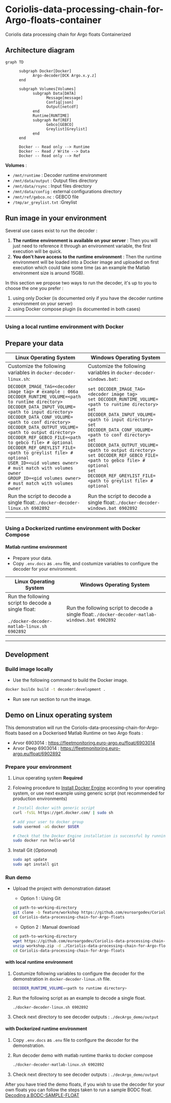 # Coriolis-data-processing-chain-for-Argo-floats-container

Coriolis data processing chain for Argo floats Containerized

## Architecture diagram

```mermaid
graph TD

      subgraph Docker[Docker]
            Argo-decoder[DCK Argo.x.y.z]
      end

      subgraph Volumes[Volumes]
            subgraph Data[DATA]
                  Message[message]
                  Config[json]
                  Output[netcdf]
            end
            Runtime[RUNTIME]
            subgraph Ref[REF]
                  Gebco[GEBCO]
                  Greylist[Greylist]
            end
      end

      Docker -- Read only --> Runtime
      Docker -- Read / Write --> Data
      Docker -- Read only --> Ref
```

**Volumes** :

- `/mnt/runtime` : Decoder runtime environment
- `/mnt/data/output` : Output files directory
- `/mnt/data/rsync` : Input files directory
- `/mnt/data/config` : external configurations directory
- `/mnt/ref/gebco.nc` : GEBCO file
- `/tmp/ar_greylist.txt` :Greylist

## Run image in your environment

Several use cases exist to run the decoder :

1. **The runtime environment is available on your server** : Then you will just need to reference it through an environment variable, the first execution will be quick.
2. **You don't have access to the runtime environment** : Then the runtime environment will be loaded into a Docker image and uploaded on first execution which could take some time (as an example the Matlab environment size is around 15GB).

In this section we propose two ways to run the decoder, it's up to you to choose the one you prefer :

1. using only Docker (is documented only if you have the decoder runtime environment on your server)
2. using Docker compose plugin (is documented in both cases)

---

### Using a local runtime environment with Docker

## Prepare your data

| **Linux Operating System** | **Windows Operating System** |
|----------------------------|-------------------------------|
| Customize the following variables in `docker-decoder-linux.sh`: | Customize the following variables in `docker-decoder-windows.bat`: |
| `DECODER_IMAGE_TAG=<decoder image tag> # example : 066a`<br>`DECODER_RUNTIME_VOLUME=<path to runtime directory>`<br>`DECODER_DATA_INPUT_VOLUME=<path to input directory>`<br>`DECODER_DATA_CONF_VOLUME=<path to conf directory>`<br>`DECODER_DATA_OUTPUT_VOLUME=<path to output directory>`<br>`DECODER_REF_GEBCO_FILE=<path to gebco file> # optional`<br>`DECODER_REF_GREYLIST_FILE=<path to greylist file> # optional`<br>`USER_ID=<uid volumes owner> # must match with volumes owner`<br>`GROUP_ID=<gid volumes owner> # must match with volumes owner` | `set DECODER_IMAGE_TAG=<decoder image tag>`<br>`set DECODER_RUNTIME_VOLUME=<path to runtime directory>`<br>`set DECODER_DATA_INPUT_VOLUME=<path to input directory>`<br>`set DECODER_DATA_CONF_VOLUME=<path to conf directory>`<br>`set DECODER_DATA_OUTPUT_VOLUME=<path to output directory>`<br>`set DECODER_REF_GEBCO_FILE=<path to gebco file> # optional`<br>`set DECODER_REF_GREYLIST_FILE=<path to greylist file> # optional` |
| Run the script to decode a single float:`./docker-decoder-linux.sh 6902892` | Run the script to decode a single float:`./docker-decoder-windows.bat 6902892` |

---

### Using a Dockerized runtime environment with Docker Compose

#### Matlab runtime environment

- Prepare your data.
- Copy `.env.docs` as `.env` file, and costumize variables to configure the decoder for your environment.

| **Linux Operating System** | **Windows Operating System** |
|----------------------------|-------------------------------|
| Run the following script to decode a single float:<br><br>`./docker-decoder-matlab-linux.sh 6902892` | Run the following script to decode a single float:`./docker-decoder-matlab-windows.bat 6902892` |

---

## Development

### Build image locally

- Use the following command to build the Docker image.

```bash
docker buildx build -t decoder:development .
```

- Run see run section to run the image.

## Demo on Linux operating system

This demonstration will run the Coriolis-data-processing-chain-for-Argo-floats based on a Dockerised Matlab Runtime on two Argo floats :

- Arvor 6903014 : <https://fleetmonitoring.euro-argo.eu/float/6903014>
- Arvor Deep 6903014 : <https://fleetmonitoring.euro-argo.eu/float/6902892>

### Prepare your environment

1. Linux operating system **Required**
2. Folowing procedure to [Install Docker Engine](https://docs.docker.com/engine/install/#supported-platforms) according to your operating system, or use next example using generic script (not recommended for production environments)

   ```bash
   # Install docker with generic script
   curl -fsSL https://get.docker.com/ | sudo sh

   # add your user to docker group
   sudo usermod -aG docker $USER

   # Check that the Docker Engine installation is successful by running the hello-world image
   sudo docker run hello-world
   ```

3. Install Git (_Optionnal_)

   ```bash
   sudo apt update
   sudo apt install git
   ```

### Run demo

- Upload the project with demonstration dataset

  - Option 1 : Using Git

  ```bash
  cd path-to-working-directory
  git clone -b feature/workshop https://github.com/euroargodev/Coriolis-data-processing-chain-for-Argo-floats.git
  cd Coriolis-data-processing-chain-for-Argo-floats
  ```

  - Option 2 : Manual download

  ```bash
  cd path-to-working-directory
  wget https://github.com/euroargodev/Coriolis-data-processing-chain-for-Argo-floats/archive/refs/heads/feature/workshop.zip
  unzip workshop.zip -d ./Coriolis-data-processing-chain-for-Argo-floats
  cd Coriolis-data-processing-chain-for-Argo-floats
  ```

#### with local runtime environment

1. Costumize following variables to configure the decoder for the demonstration in `docker-decoder-linux.sh` file.

   ```bash
   DECODER_RUNTIME_VOLUME=<path to runtime directory>
   ```

2. Run the following script as an example to decode a single float.

   ```bash
   ./docker-decoder-linux.sh 6902892
   ```

3. Check next directory to see decoder outputs : `./decArgo_demo/output`

#### with Dockerized runtime environment

1. Copy `.env.docs` as `.env` file to configure the decoder for the demonstration.

2. Run decoder demo with matlab runtime thanks to docker compose

   ```bash
   ./docker-decoder-matlab-linux.sh 6902892
   ```

3. Check next directory to see decoder outputs : `./decArgo_demo/output`

After you have tried the demo floats, if you wish to use the decoder for your own floats you can follow the steps taken to run a sample BODC float.
[Decoding a BODC-SAMPLE-FLOAT](decArgo_doc\Setup_and_running_decoder_with_sample_BODC_float/README.md)
